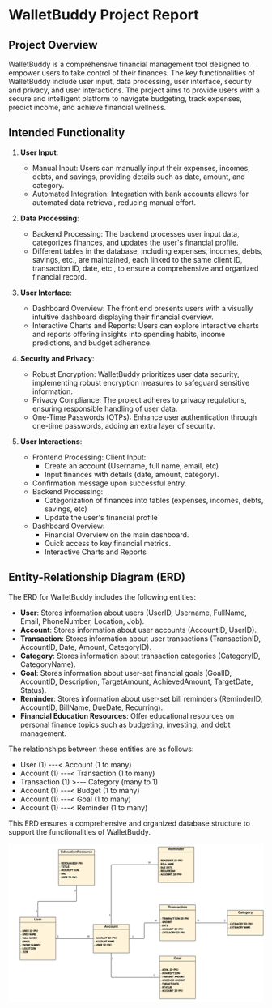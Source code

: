 # WalletBuddy Project Report

## Project Overview

WalletBuddy is a comprehensive financial management tool designed to empower users to take control of their finances. The key functionalities of WalletBuddy include user input, data processing, user interface, security and privacy, and user interactions. The project aims to provide users with a secure and intelligent platform to navigate budgeting, track expenses, predict income, and achieve financial wellness.

## Intended Functionality

1. **User Input**:
   - Manual Input: Users can manually input their expenses, incomes, debts, and savings, providing details such as date, amount, and category.
   - Automated Integration: Integration with bank accounts allows for automated data retrieval, reducing manual effort.

2. **Data Processing**:
   - Backend Processing: The backend processes user input data, categorizes finances, and updates the user's financial profile.
   - Different tables in the database, including expenses, incomes, debts, savings, etc., are maintained, each linked to the same client ID, transaction ID, date, etc., to ensure a comprehensive and organized financial record.

3. **User Interface**:
   - Dashboard Overview: The front end presents users with a visually intuitive dashboard displaying their financial overview.
   - Interactive Charts and Reports: Users can explore interactive charts and reports offering insights into spending habits, income predictions, and budget adherence.

4. **Security and Privacy**:
   - Robust Encryption: WalletBuddy prioritizes user data security, implementing robust encryption measures to safeguard sensitive information.
   - Privacy Compliance: The project adheres to privacy regulations, ensuring responsible handling of user data.
   - One-Time Passwords (OTPs): Enhance user authentication through one-time passwords, adding an extra layer of security.

5. **User Interactions**:
   - Frontend Processing: Client Input:
     - Create an account (Username, full name, email, etc)
     - Input finances with details (date, amount, category).
   - Confirmation message upon successful entry.
   - Backend Processing:
     - Categorization of finances into tables (expenses, incomes, debts, savings, etc)
     - Update the user's financial profile
   - Dashboard Overview:
     - Financial Overview on the main dashboard.
     - Quick access to key financial metrics.
     - Interactive Charts and Reports

## Entity-Relationship Diagram (ERD)

The ERD for WalletBuddy includes the following entities:

- **User**: Stores information about users (UserID, Username, FullName, Email, PhoneNumber, Location, Job).
- **Account**: Stores information about user accounts (AccountID, UserID).
- **Transaction**: Stores information about user transactions (TransactionID, AccountID, Date, Amount, CategoryID).
- **Category**: Stores information about transaction categories (CategoryID, CategoryName).
- **Goal**: Stores information about user-set financial goals (GoalID, AccountID, Description, TargetAmount, AchievedAmount, TargetDate, Status).
- **Reminder**: Stores information about user-set bill reminders (ReminderID, AccountID, BillName, DueDate, Recurring).
- **Financial Education Resources**: Offer educational resources on personal finance topics such as budgeting, investing, and debt management.

The relationships between these entities are as follows:
- User (1) ---< Account (1 to many)
- Account (1) ---< Transaction (1 to many)
- Transaction (1) >--- Category (many to 1)
- Account (1) ---< Budget (1 to many)
- Account (1) ---< Goal (1 to many)
- Account (1) ---< Reminder (1 to many)

This ERD ensures a comprehensive and organized database structure to support the functionalities of WalletBuddy.

![ERD](ERD.png)
